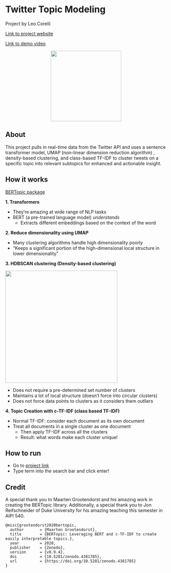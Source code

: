 # Twitter Topic Modeling

Project by Leo Corelli

[Link to project website](https://share.streamlit.io/leocorelli/twitter-topic-modeling/main/streamlit.py)

[Link to demo video](https://duke.box.com/s/uhq7hcukm5c1tb20kmt7kfxrqi7rshpy)

<p align="center">
  <img src="https://github.com/leocorelli/twitter-topic-modeling/blob/main/images/Twitter-logo.png" width="220" /> 
</p>

## About

This project pulls in real-time data from the Twitter API and uses a sentence transformer model, UMAP (non-linear dimension reduction algorithm) , density-based clustering, and class-based TF-IDF to cluster tweets on a specific topic into relevant subtopics for enhanced and actionable insight.

## How it works

[BERTopic package](https://maartengr.github.io/BERTopic/index.html)

**1. Transformers**
  - They’re amazing at wide range of NLP tasks
  - BERT (a pre-trained language model) *understands*
    - Extracts different embeddings based on the context of the word

**2. Reduce dimensionality using UMAP**
  - Many clustering algorithms handle high dimensionality poorly
  - “Keeps a significant portion of the high-dimensional local structure in lower dimensionality”

**3. HDBSCAN clustering (Density-based clustering)**

<p align="left">
  <img src="https://github.com/leocorelli/twitter-topic-modeling/blob/main/images/dbscan.png" width="350" /> 
</p>

  - Does not require a pre-determined set number of clusters
  - Maintains a lot of local structure (doesn’t force into circular clusters)
  - Does not force data points to clusters as it considers them outliers

**4. Topic Creation with c-TF-IDF (class based TF-IDF)**
  - Normal TF-IDF: consider each document as its own document
  - Treat all documents in a single cluster as one document
    - Then apply TF-IDF across all the clusters
    - Result: what words make each cluster unique!


## How to run
- Go to [project link](https://share.streamlit.io/leocorelli/twitter-topic-modeling/main/streamlit.py)
- Type term into the search bar and click enter!

## Credit
A special thank you to Maarten Grootendorst and his amazing work in creating the BERTopic library. Additionally, a special thank you to Jon Reifschneider of Duke University for his amazing teaching this semester in AIPI 540.
```
@misc{grootendorst2020bertopic,
  author       = {Maarten Grootendorst},
  title        = {BERTopic: Leveraging BERT and c-TF-IDF to create easily interpretable topics.},
  year         = 2020,
  publisher    = {Zenodo},
  version      = {v0.9.4},
  doi          = {10.5281/zenodo.4381785},
  url          = {https://doi.org/10.5281/zenodo.4381785}
}
```
